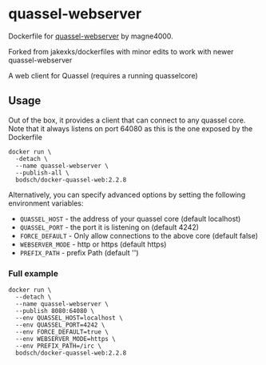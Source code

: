 # quassel-webserver

Dockerfile for [quassel-webserver](https://github.com/magne4000/quassel-webserver) by magne4000.

Forked from jakexks/dockerfiles with minor edits to work with newer quassel-webserver

A web client for Quassel (requires a running quasselcore)

## Usage

Out of the box, it provides a client that can connect to any quassel core.
Note that it always listens on port 64080 as this is the one exposed by the Dockerfile

```
docker run \
  -detach \
  --name quassel-webserver \
  --publish-all \
  bodsch/docker-quassel-web:2.2.8
```

Alternatively, you can specify advanced options by setting the following environment variables:

  * ```QUASSEL_HOST``` - the address of your quassel core (default localhost)
  * ```QUASSEL_PORT``` - the port it is listening on (default 4242)
  * ```FORCE_DEFAULT``` - Only allow connections to the above core (default false)
  * ```WEBSERVER_MODE``` - http or https (default https)
  * ```PREFIX_PATH``` - prefix Path (default '')

### Full example

```
docker run \
  --detach \
  --name quassel-webserver \
  --publish 8080:64080 \
  --env QUASSEL_HOST=localhost \
  --env QUASSEL_PORT=4242 \
  --env FORCE_DEFAULT=true \
  --env WEBSERVER_MODE=https \
  --env PREFIX_PATH=/irc \
  bodsch/docker-quassel-web:2.2.8
```
